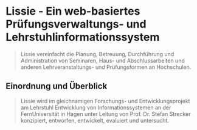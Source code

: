 # Lissie - Ein web-basiertes Prüfungsverwaltungs- und Lehrstuhlinformationssystem 

> Lissie vereinfacht die Planung, Betreuung, Durchführung und Administration von Seminaren, Haus- und Abschlussarbeiten und anderen Lehrveranstaltungs- und Prüfungsformen an Hochschulen.

## Einordnung und Überblick 

> Lissie wird im gleichnamigen Forschungs- und Entwicklungsprojekt am Lehrstuhl Entwicklung von Informationssystemen an der FernUniversität in Hagen unter Leitung von Prof. Dr. Stefan Strecker konzipiert, entworfen, entwickelt, evaluiert und untersucht.
